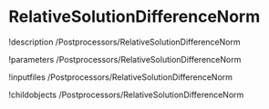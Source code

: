 <!-- MOOSE Documentation Stub: Remove this when content is added. -->

# RelativeSolutionDifferenceNorm
!description /Postprocessors/RelativeSolutionDifferenceNorm

!parameters /Postprocessors/RelativeSolutionDifferenceNorm

!inputfiles /Postprocessors/RelativeSolutionDifferenceNorm

!childobjects /Postprocessors/RelativeSolutionDifferenceNorm
